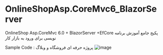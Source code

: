 # OnlineShopAsp.CoreMvc6_BlazorServer
OnlineShop Asp.CoreMvc 6.0 + BlazorServer +EfCore
 پکیج جامع آموزش برنامه نویسی برای ورود به بازار کار 

Sample Code : پروژه حرفه ای فروشگاه و وبلاگ
 ![image](https://github.com/mehransattary/OnlineShopAsp.CoreMvc6_BlazorServer/assets/57407714/fcf6440f-0f21-4dd8-965d-b21b1f6c06e1)

